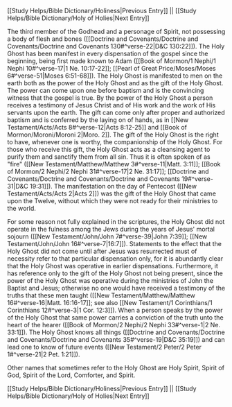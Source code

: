 [[Study Helps/Bible Dictionary/Holiness|Previous Entry]]  ||  [[Study Helps/Bible Dictionary/Holy of Holies|Next Entry]]

 The third member of the Godhead and a personage of Spirit, not possessing a body of flesh and bones ([[Doctrine and Covenants/Doctrine and Covenants/Doctrine and Covenants 130#^verse-22|D&C 130:22]]). The Holy Ghost has been manifest in every dispensation of the gospel since the beginning, being first made known to Adam ([[Book of Mormon/1 Nephi/1 Nephi 10#^verse-17|1 Ne. 10:17-22]]; [[Pearl of Great Price/Moses/Moses 6#^verse-51|Moses 6:51-68]]). The Holy Ghost is manifested to men on the earth both as the power of the Holy Ghost and as the gift of the Holy Ghost. The power can come upon one before baptism and is the convincing witness that the gospel is true. By the power of the Holy Ghost a person receives a testimony of Jesus Christ and of His work and the work of His servants upon the earth. The gift can come only after proper and authorized baptism and is conferred by the laying on of hands, as in [[New Testament/Acts/Acts 8#^verse-12|Acts 8:12-25]] and [[Book of Mormon/Moroni/Moroni 2|Moro. 2]]. The gift of the Holy Ghost is the right to have, whenever one is worthy, the companionship of the Holy Ghost. For those who receive this gift, the Holy Ghost acts as a cleansing agent to purify them and sanctify them from all sin. Thus it is often spoken of as "fire" ([[New Testament/Matthew/Matthew 3#^verse-11|Matt. 3:11]]; [[Book of Mormon/2 Nephi/2 Nephi 31#^verse-17|2 Ne. 31:17]]; [[Doctrine and Covenants/Doctrine and Covenants/Doctrine and Covenants 19#^verse-31|D&C 19:31]]). The manifestation on the day of Pentecost ([[New Testament/Acts/Acts 2|Acts 2]]) was the gift of the Holy Ghost that came upon the Twelve, without which they were not ready for their ministries to the world.

 For some reason not fully explained in the scriptures, the Holy Ghost did not operate in the fulness among the Jews during the years of Jesus' mortal sojourn ([[New Testament/John/John 7#^verse-39|John 7:39]]; [[New Testament/John/John 16#^verse-7|16:7]]). Statements to the effect that the Holy Ghost did not come until after Jesus was resurrected must of necessity refer to that particular dispensation only, for it is abundantly clear that the Holy Ghost was operative in earlier dispensations. Furthermore, it has reference only to the gift of the Holy Ghost not being present, since the power of the Holy Ghost was operative during the ministries of John the Baptist and Jesus; otherwise no one would have received a testimony of the truths that these men taught ([[New Testament/Matthew/Matthew 16#^verse-16|Matt. 16:16-17]]; see also [[New Testament/1 Corinthians/1 Corinthians 12#^verse-3|1 Cor. 12:3]]). When a person speaks by the power of the Holy Ghost that same power carries a conviction of the truth unto the heart of the hearer ([[Book of Mormon/2 Nephi/2 Nephi 33#^verse-1|2 Ne. 33:1]]). The Holy Ghost knows all things ([[Doctrine and Covenants/Doctrine and Covenants/Doctrine and Covenants 35#^verse-19|D&C 35:19]]) and can lead one to know of future events ([[New Testament/2 Peter/2 Peter 1#^verse-21|2 Pet. 1:21]]).

 Other names that sometimes refer to the Holy Ghost are Holy Spirit, Spirit of God, Spirit of the Lord, Comforter, and Spirit.

[[Study Helps/Bible Dictionary/Holiness|Previous Entry]]  ||  [[Study Helps/Bible Dictionary/Holy of Holies|Next Entry]]